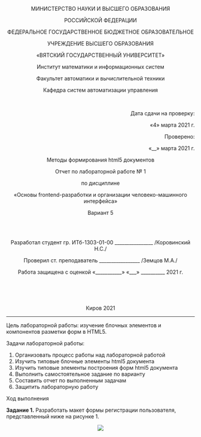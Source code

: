 <p align=center>МИНИСТЕРСТВО НАУКИ И ВЫСШЕГО ОБРАЗОВАНИЯ
<p align=center>РОССИЙСКОЙ ФЕДЕРАЦИИ
<p align=center>ФЕДЕРАЛЬНОЕ ГОСУДАРСТВЕННОЕ БЮДЖЕТНОЕ ОБРАЗОВАТЕЛЬНОЕ
<p align=center>УЧРЕЖДЕНИЕ ВЫСШЕГО ОБРАЗОВАНИЯ
<p align=center>«ВЯТСКИЙ ГОСУДАРСТВЕННЫЙ УНИВЕРСИТЕТ»
<p align=center>Институт математики и информационных систем
<p align=center>Факультет автоматики и вычислительной техники
<p align=center>Кафедра систем автоматизации управления
<p><br>
<p align=right>Дата сдачи на проверку:
<p align=right>«4» марта 2021 г.
<p align=right>Проверено:
<p align=right>«__» марта 2021 г.

<p align=center>Методы формирования html5 документов
<p align=center>Отчет по лабораторной работе № 1
<p align=center>по дисциплине
<p align=center>«Основы frontend-разработки и организации человеко-машинного интерфейса»
<p align=center>Вариант 5
<p><br><br>
<p align=center>Разработал студент гр. ИТб-1303-01-00 ________________ /Коровинский Н.С./
<p align=center>Проверил ст. преподаватель _________________ /Земцов М.А./
<p align=center>Работа защищена с оценкой	«___________» «___» __________ 2021 г.
<p><br><br><br>
<p align=center>Киров 2021  

---
<p> Цель лабораторной работы: изучение блочных элементов и компонентов разметки форм в HTML5.
<p> Задачи лабораторной работы:  

1. Организовать процесс работы над лабораторной работой
2. Изучить типовые блочные элементы html5 документа
3. Изучить типовые элементы построения форм html5 документа
4. Выполнить самостоятельное задание по варианту
5. Составить отчет по выполненным задачам
6. Защитить лабораторную работу

<p>Ход выполнения  
<p> <b>Задание 1.</b> Разработать макет формы регистрации пользователя, представленный ниже на рисунке 1.
<p align="center"><img src=../lab2/fbsLabs2/img/img6.jpg>
